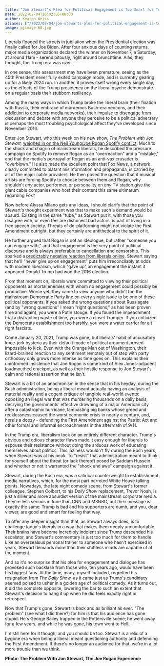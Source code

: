 ```yaml
---
title: "Jon Stewart's Plea for Political Engagement is Too Smart for Today's Liberals"
Date: 2022-02-04T16:02:55+00:00
author: Keaton Weiss
aliases: ["/2022/02/04/jon-stewarts-plea-for-political-engagement-is-too-smart-for-todays-liberals"]
image: pjimage-60.jpg
---
```


Liberals flooded the streets in jubilation when the Presidential election was finally called for Joe Biden. After four anxious days of counting returns, major media organizations declared the winner on November 7, a Saturday, at around 11am - serendipitously, right around brunchtime. Alas, they thought, the Trump era was over.

In one sense, this assessment may have been premature, seeing as the 45th President never fully exited campaign mode, and is currently gearing up for a likely 2024 run. In another, it proves itself wrong every single day, as the effects of the Trump presidency on the liberal psyche demonstrate on a regular basis their stubborn resiliency.

Among the many ways in which Trump broke the liberal brain (their fixation with Russia, their embrace of murderous Bush-era neocons, and their addiction to corporate media networks), their impulse to disengage from discussion and debate with anyone they perceive to be a political adversary is perhaps the most troubling psychological affect they've developed since November 2016.

Enter Jon Stewart, who this week on his new show, *The Problem with Jon Stewart,* [weighed in on the Neil Young/Joe Rogan Spotify conflict](https://www.youtube.com/watch?v=Ifp0VzSMeAs). Much to the shock and chagrin of mainstream liberals, he described the pressure campaign on Spotify to remove Rogan as an "overreaction" and a "mistake," and that the media's portrayal of Rogan as an anti-vax crusader is "overblown." He also made the excellent point that Fox News, a network clearly committed to blatant misinformation and propaganda, is carried by all of the major cable providers. He then posed the question that if musical artists are forcing Spotify to choose between them and Rogan, why shouldn't *any* actor, performer, or personality on *any* TV station give the giant cable companies who host their content this same ultimatum regarding Fox?

Now before Alyssa Milano gets any ideas, I should clarify that the point of Stewart's thought experiment was that to make such a demand would be absurd. Existing in the same "tube," as Stewart put it, with those you disagree with, or even feel are dishonest bad actors, is part of living in a free speech society. Threats of de-platforming might not violate the First Amendment outright, but they certainly are antithetical to the spirit of it.

He further argued that Rogan is not an ideologue, but rather "someone you can engage with," and that engagement is the very point of political discourse and is always preferable to cancellation and censorship. This sparked a [predictably negative reaction from liberals online](https://twitter.com/search?q=jon%20stewart%20joe%20rogan&src=typed_query). Stewart saying that he'll "never give up on engagement" puts him irreconcilably at odds with modern liberalism, which "gave up" on engagement the instant it appeared Donald Trump had won the 2016 election.

From that moment on, liberals were committed to viewing their political opponents as mortal enemies with whom no engagement could possibly be productive. Worse yet, they came to view anyone who didn't toe the mainstream Democratic Party line on every single issue to be one of these political opponents. If you asked the wrong questions about Russiagate (and by "wrong questions" I mean "right questions," as has been proven time and again), you were a Putin stooge. If you found the impeachment trial a distracting waste of time, you were a closet Trumper. If you criticized the Democrats establishment too harshly, you were a water carrier for alt right fascists.

Come January 20, 2021, Trump was gone, but liberals' habit of accusatory knee-jerk hysteria as their default mode of political argument proved impossible to kick. Even with the Orange Man out of Washington, their lizard-brained reaction to any sentiment remotely out of step with party orthodoxy only grows more intense as time goes on. This explains their uninformed insistence that Joe Rogan is some kind of Alex Jones-adjacent loudmouthed crackpot, as well as their hostile response to Jon Stewart's calm and rational assertion that he isn't.

Stewart is a bit of an anachronism in the sense that in his heyday, during the Bush administration, being a liberal meant actually having an analysis of material reality and a cogent critique of tangible real-world events: opposing an illegal war that was murdering thousands on a daily basis, decrying the governments' effective drowning of a major American city after a catastrophic hurricane, lambasting big banks whose greed and recklessness caused the worst economic crisis in nearly a century, and, here's a doozy - defending the First Amendment against the Patriot Act and other formal and informal encroachments in the aftermath of 9/11.

In the Trump era, liberalism took on an entirely different character. Trump's obvious and odious character flaws made it easy enough for liberals to espouse their resistance without doing the arduous work of educating themselves about politics. This laziness wouldn't fly during the Bush years, when Stewart was at his peak. To "resist" that administration meant to think for yourself about the threat (or lack thereof) posed by Saddam Hussein and whether or not it warranted the "shock and awe" campaign against it.

Stewart, during the Bush era, was a satirical counterweight to establishment media narratives, which, for the most part parroted White House talking points. Nowadays, the late night comedy scene, from Stewart's former colleague, Stephen Colbert, to his *Daily Show* replacement, Trevor Noah, is just a sillier and more absurdist version of the mainstream corporate media. They're less serious in tone than CNN and MSNBC, but their message is exactly the same: Trump is bad and his supporters are dumb, and you, dear viewer, are good and smart for feeling that way.

To offer any deeper insight than that, as Stewart always does, is to challenge today's liberals in a way that makes them deeply uncomfortable. Their brains have become incredibly indolent since Trump descended his escalator, and Stewart's commentary is just too much for them to handle. Like an overzealous personal trainer to someone who hasn't exercised in years, Stewart demands more than their shiftless minds are capable of at the moment.

And so it's no surprise that his plea for engagement and dialogue has provoked such backlash from those who, ten years ago, would have been his biggest fans. At the time, many, myself included, regretted his resignation from *The Daily Show,* as it came just as Trump's candidacy seemed poised to usher in a golden age of political comedy. As it turns out, it did the complete opposite, lowering the bar to such an extent that Stewart's decision to hang it up when he did feels exactly right in retrospect.

Now that Trump's gone, Stewart is back and as brilliant as ever. "The problem" (see what I did there?) for him is that his audience has gone stupid. He's George Bailey trapped in the Pottersville scene; he went away for a few years, and while he was gone, his town went to Hell.

I'm still here for it though, and you should be too. Stewart is a relic of a bygone era when being a liberal meant questioning authority and defending the First Amendment. If there's no longer an audience for that, we're in a lot more trouble than we think.

**Photo: The Problem With Jon Stewart, The Joe Rogan Experience**
